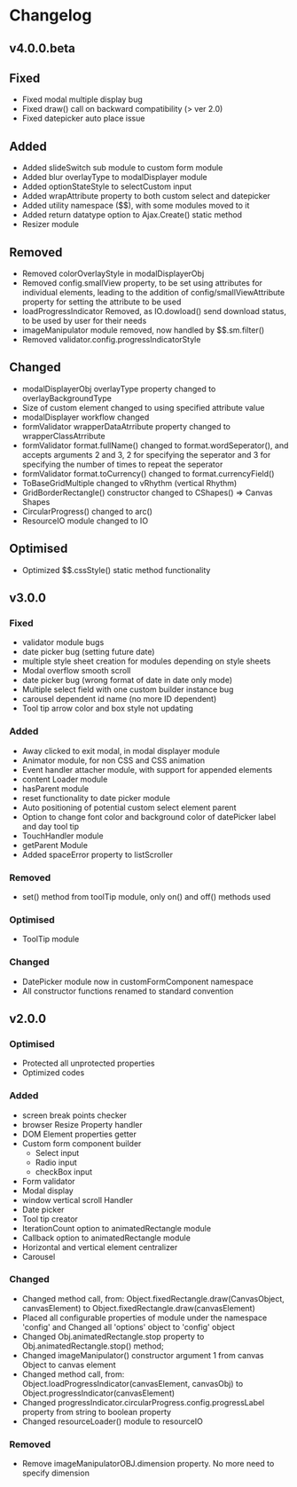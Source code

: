 # Changelog
## v4.0.0.beta
## Fixed
- Fixed modal multiple display bug
- Fixed draw() call on backward compatibility (> ver 2.0)
- Fixed datepicker auto place issue

## Added
- Added slideSwitch sub module to custom form module
- Added blur overlayType to modalDisplayer module
- Added optionStateStyle to selectCustom input
- Added wrapAttribute property to both custom select and datepicker
- Added utility namespace ($$), with some modules moved to it
- Added return datatype option to Ajax.Create() static method
- Resizer module

## Removed
- Removed colorOverlayStyle in modalDisplayerObj
- Removed config.smallView property, to be set using attributes for individual elements, leading to the addition of config/smallViewAttribute property for setting the attribute to be used
- loadProgressIndicator Removed, as IO.dowload() send download status, to be used by user for their needs
- imageManipulator module removed, now handled by $$.sm.filter()
- Removed validator.config.progressIndicatorStyle

## Changed
- modalDisplayerObj overlayType property changed to overlayBackgroundType
- Size of custom element changed to using specified attribute value
- modalDisplayer workflow changed
- formValidator wrapperDataAtrribute property changed to wrapperClassAtrribute
- formValidator format.fullName() changed to format.wordSeperator(), and accepts arguments 2 and 3, 2 for specifying the seperator and 3 for specifying the number of times to repeat the seperator
- formValidator format.toCurrency() changed to format.currencyField()
- ToBaseGridMultiple changed to vRhythm (vertical Rhythm)
- GridBorderRectangle() constructor changed to CShapes() => Canvas Shapes
- CircularProgress() changed to arc()
- ResourceIO module changed to IO

## Optimised
- Optimized $$.cssStyle() static method functionality


## v3.0.0
### Fixed
- validator module bugs
- date picker bug (setting future date)
- multiple style sheet creation for modules depending on style sheets
- Modal overflow smooth scroll
- date picker bug (wrong format of date in date only mode)
- Multiple select field with one custom builder instance bug
- carousel dependent id name (no more ID dependent)
- Tool tip arrow color and box style not updating

### Added
- Away clicked to exit modal, in modal displayer module
- Animator module, for non CSS and CSS animation 
- Event handler attacher module, with support for appended elements
- content Loader module
- hasParent module
- reset functionality to date picker module
- Auto positioning of potential custom select element parent
- Option to change font color and background color of datePicker label and day tool tip
- TouchHandler module
- getParent Module
- Added spaceError property to listScroller

### Removed
- set() method from toolTip module, only on() and off() methods used

### Optimised
- ToolTip  module


### Changed
- DatePicker module now in customFormComponent namespace
- All constructor functions renamed to standard convention

## v2.0.0
### Optimised
- Protected all unprotected properties
- Optimized codes

### Added
- screen break points checker
- browser Resize Property handler
- DOM Element properties getter
- Custom form component builder
  - Select input
  - Radio input
  - checkBox input
- Form validator
- Modal display
- window vertical scroll Handler
- Date picker
- Tool tip creator
- IterationCount option to 	animatedRectangle module
- Callback option to animatedRectangle module
- Horizontal and vertical element centralizer
- Carousel

### Changed
- Changed method call, from: 	Object.fixedRectangle.draw(CanvasObject, canvasElement) to Object.fixedRectangle.draw(canvasElement)
- Placed all configurable properties of module under the namespace 'config' and Changed all 'options' object to 'config' object
- Changed Obj.animatedRectangle.stop property to Obj.animatedRectangle.stop() method;
- Changed imageManipulator() constructor argument 1 from canvas Object to canvas element
- Changed method call, from: 	Object.loadProgressIndicator(canvasElement, canvasObj) to Object.progressIndicator(canvasElement)
- Changed progressIndicator.circularProgress.config.progressLabel property from string to boolean property
- Changed resourceLoader() module to resourceIO

### Removed
- Remove imageManipulatorOBJ.dimension property. No more need to specify dimension
